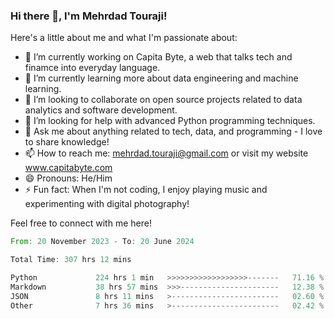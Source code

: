 ### Hi there 👋, I'm Mehrdad Touraji!


Here's a little about me and what I'm passionate about:

- 🔭 I’m currently working on Capita Byte, a web that talks tech and finamce into everyday language.
- 🌱 I’m currently learning more about data engineering and machine learning.
- 👯 I’m looking to collaborate on open source projects related to data analytics and software development.
- 🤔 I’m looking for help with advanced Python programming techniques.
- 💬 Ask me about anything related to tech, data, and programming - I love to share knowledge!
- 📫 How to reach me: mehrdad.touraji@gmail.com or visit my website www.capitabyte.com
- 😄 Pronouns: He/Him
- ⚡ Fun fact: When I'm not coding, I enjoy playing music and experimenting with digital photography!

Feel free to connect with me here!


<!--START_SECTION:waka-->

```rust
From: 20 November 2023 - To: 20 June 2024

Total Time: 307 hrs 12 mins

Python             224 hrs 1 min   >>>>>>>>>>>>>>>>>>-------   71.16 %
Markdown           38 hrs 57 mins  >>>----------------------   12.38 %
JSON               8 hrs 11 mins   >------------------------   02.60 %
Other              7 hrs 36 mins   >------------------------   02.42 %
```

<!--END_SECTION:waka-->
